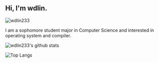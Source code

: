 ## Hi, I'm wdlin.

![wdlin233](https://komarev.com/ghpvc/?username=wdlin233&label=PROFILE+VIEWS)

I am a sophomore student major in Computer Science and interested in operating system and compiler.

![wdlin233's github stats](https://github-readme-stats.vercel.app/api?username=wdlin233&count_private=true&theme=dracula)

![Top Langs](https://github-readme-stats.vercel.app/api/top-langs/?username=wdlin233&layout=compact&count_private=true&theme=dracula)

<!--
**wdlin233/wdlin233** is a ✨ _special_ ✨ repository because its `README.md` (this file) appears on your GitHub profile.

Here are some ideas to get you started:

- 🔭 I’m currently working on ...
- 🌱 I’m currently learning ...
- 👯 I’m looking to collaborate on ...
- 🤔 I’m looking for help with ...
- 💬 Ask me about ...
- 📫 How to reach me: ...
- 😄 Pronouns: ...
- ⚡ Fun fact: ...
-->
